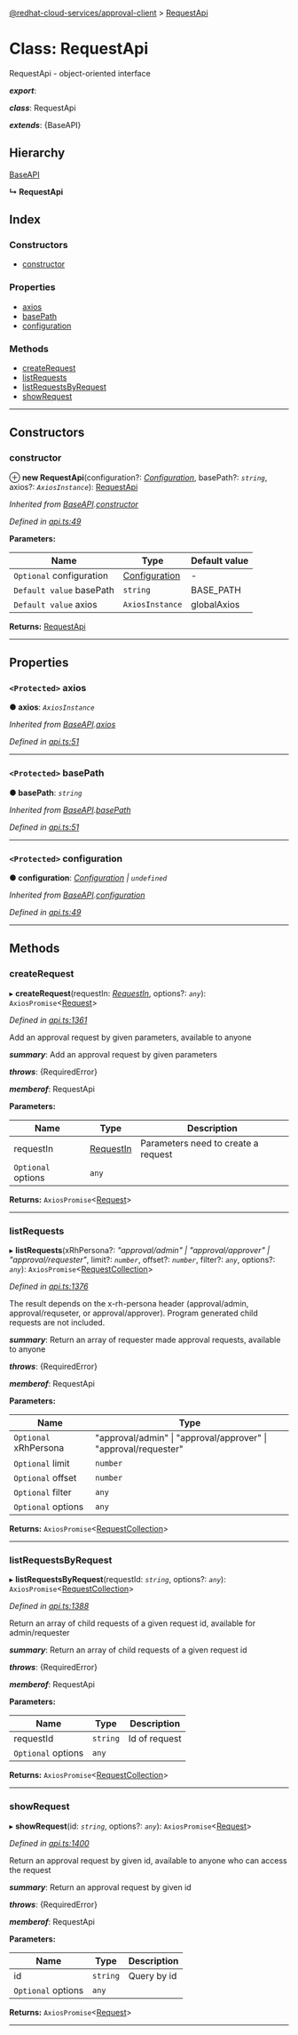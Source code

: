 [@redhat-cloud-services/approval-client](../README.md) > [RequestApi](../classes/requestapi.md)

# Class: RequestApi

RequestApi - object-oriented interface

*__export__*: 

*__class__*: RequestApi

*__extends__*: {BaseAPI}

## Hierarchy

 [BaseAPI](baseapi.md)

**↳ RequestApi**

## Index

### Constructors

* [constructor](requestapi.md#constructor)

### Properties

* [axios](requestapi.md#axios)
* [basePath](requestapi.md#basepath)
* [configuration](requestapi.md#configuration)

### Methods

* [createRequest](requestapi.md#createrequest)
* [listRequests](requestapi.md#listrequests)
* [listRequestsByRequest](requestapi.md#listrequestsbyrequest)
* [showRequest](requestapi.md#showrequest)

---

## Constructors

<a id="constructor"></a>

###  constructor

⊕ **new RequestApi**(configuration?: *[Configuration](configuration.md)*, basePath?: *`string`*, axios?: *`AxiosInstance`*): [RequestApi](requestapi.md)

*Inherited from [BaseAPI](baseapi.md).[constructor](baseapi.md#constructor)*

*Defined in [api.ts:49](https://github.com/RedHatInsights/javascript-clients/blob/master/packages/approval/api.ts#L49)*

**Parameters:**

| Name | Type | Default value |
| ------ | ------ | ------ |
| `Optional` configuration | [Configuration](configuration.md) | - |
| `Default value` basePath | `string` |  BASE_PATH |
| `Default value` axios | `AxiosInstance` |  globalAxios |

**Returns:** [RequestApi](requestapi.md)

___

## Properties

<a id="axios"></a>

### `<Protected>` axios

**● axios**: *`AxiosInstance`*

*Inherited from [BaseAPI](baseapi.md).[axios](baseapi.md#axios)*

*Defined in [api.ts:51](https://github.com/RedHatInsights/javascript-clients/blob/master/packages/approval/api.ts#L51)*

___
<a id="basepath"></a>

### `<Protected>` basePath

**● basePath**: *`string`*

*Inherited from [BaseAPI](baseapi.md).[basePath](baseapi.md#basepath)*

*Defined in [api.ts:51](https://github.com/RedHatInsights/javascript-clients/blob/master/packages/approval/api.ts#L51)*

___
<a id="configuration"></a>

### `<Protected>` configuration

**● configuration**: *[Configuration](configuration.md) \| `undefined`*

*Inherited from [BaseAPI](baseapi.md).[configuration](baseapi.md#configuration)*

*Defined in [api.ts:49](https://github.com/RedHatInsights/javascript-clients/blob/master/packages/approval/api.ts#L49)*

___

## Methods

<a id="createrequest"></a>

###  createRequest

▸ **createRequest**(requestIn: *[RequestIn](../interfaces/requestin.md)*, options?: *`any`*): `AxiosPromise`<[Request](../modules/request.md)>

*Defined in [api.ts:1361](https://github.com/RedHatInsights/javascript-clients/blob/master/packages/approval/api.ts#L1361)*

Add an approval request by given parameters, available to anyone

*__summary__*: Add an approval request by given parameters

*__throws__*: {RequiredError}

*__memberof__*: RequestApi

**Parameters:**

| Name | Type | Description |
| ------ | ------ | ------ |
| requestIn | [RequestIn](../interfaces/requestin.md) |  Parameters need to create a request |
| `Optional` options | `any` |

**Returns:** `AxiosPromise`<[Request](../modules/request.md)>

___
<a id="listrequests"></a>

###  listRequests

▸ **listRequests**(xRhPersona?: *"approval/admin" \| "approval/approver" \| "approval/requester"*, limit?: *`number`*, offset?: *`number`*, filter?: *`any`*, options?: *`any`*): `AxiosPromise`<[RequestCollection](../interfaces/requestcollection.md)>

*Defined in [api.ts:1376](https://github.com/RedHatInsights/javascript-clients/blob/master/packages/approval/api.ts#L1376)*

The result depends on the x-rh-persona header (approval/admin, approval/requseter, or approval/approver). Program generated child requests are not included.

*__summary__*: Return an array of requester made approval requests, available to anyone

*__throws__*: {RequiredError}

*__memberof__*: RequestApi

**Parameters:**

| Name | Type |
| ------ | ------ |
| `Optional` xRhPersona | "approval/admin" \| "approval/approver" \| "approval/requester" |
| `Optional` limit | `number` |
| `Optional` offset | `number` |
| `Optional` filter | `any` |
| `Optional` options | `any` |

**Returns:** `AxiosPromise`<[RequestCollection](../interfaces/requestcollection.md)>

___
<a id="listrequestsbyrequest"></a>

###  listRequestsByRequest

▸ **listRequestsByRequest**(requestId: *`string`*, options?: *`any`*): `AxiosPromise`<[RequestCollection](../interfaces/requestcollection.md)>

*Defined in [api.ts:1388](https://github.com/RedHatInsights/javascript-clients/blob/master/packages/approval/api.ts#L1388)*

Return an array of child requests of a given request id, available for admin/requester

*__summary__*: Return an array of child requests of a given request id

*__throws__*: {RequiredError}

*__memberof__*: RequestApi

**Parameters:**

| Name | Type | Description |
| ------ | ------ | ------ |
| requestId | `string` |  Id of request |
| `Optional` options | `any` |

**Returns:** `AxiosPromise`<[RequestCollection](../interfaces/requestcollection.md)>

___
<a id="showrequest"></a>

###  showRequest

▸ **showRequest**(id: *`string`*, options?: *`any`*): `AxiosPromise`<[Request](../modules/request.md)>

*Defined in [api.ts:1400](https://github.com/RedHatInsights/javascript-clients/blob/master/packages/approval/api.ts#L1400)*

Return an approval request by given id, available to anyone who can access the request

*__summary__*: Return an approval request by given id

*__throws__*: {RequiredError}

*__memberof__*: RequestApi

**Parameters:**

| Name | Type | Description |
| ------ | ------ | ------ |
| id | `string` |  Query by id |
| `Optional` options | `any` |

**Returns:** `AxiosPromise`<[Request](../modules/request.md)>

___

